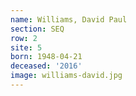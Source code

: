 ```yaml
---
name: Williams, David Paul
section: SEQ
row: 2
site: 5
born: 1948-04-21
deceased: '2016'
image: williams-david.jpg
---
```


